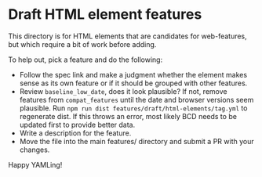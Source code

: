 # Draft HTML element features

This directory is for HTML elements that are candidates for web-features, but
which require a bit of work before adding.

To help out, pick a feature and do the following:

- Follow the spec link and make a judgment whether the element makes sense as
  its own feature or if it should be grouped with other features.
- Review `baseline_low_date`, does it look plausible? If not, remove features
  from `compat_features` until the date and browser versions seem plausible. Run
  `npm run dist features/draft/html-elements/tag.yml` to regenerate dist. If
  this throws an error, most likely BCD needs to be updated first to provide
  better data.
- Write a description for the feature.
- Move the file into the main features/ directory and submit a PR with your
  changes.

Happy YAMLing!
